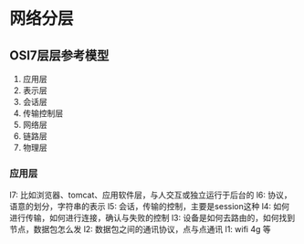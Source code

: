 # 网络分层

## OSI7层层参考模型

1. 应用层
2. 表示层
3. 会话层
4. 传输控制层
5. 网络层
6. 链路层
7. 物理层

### 应用层

l7: 比如浏览器、tomcat、应用软件层，与人交互或独立运行于后台的
l6: 协议，语意的划分，字符串的表示
l5: 会话，传输的控制，主要是session这种
l4: 如何进行传输，如何进行连接，确认与失败的控制
l3: 设备是如何去路由的，如何找到节点，数据包怎么发
l2: 数据包之间的通讯协议，点与点通讯
l1: wifi 4g 等
